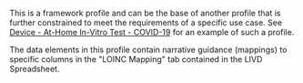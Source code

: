 This is a framework profile and can be the base of another profile that is further constrained to meet the requirements of a specific use case. See [Device - At-Home In-Vitro Test - COVID-19](StructureDefinition-Device-at-home-in-vitro-test-covid.html) for an example of such a profile.

The data elements in this profile contain narrative guidance (mappings) to specific columns in the "LOINC Mapping" tab contained in the LIVD Spreadsheet.